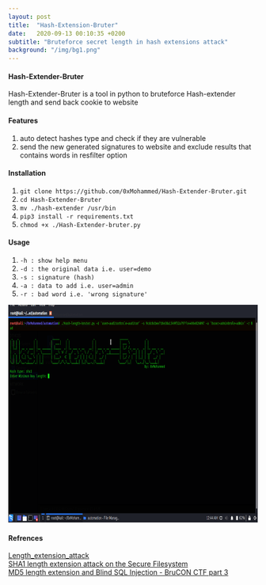 ```yaml
---
layout: post
title:  "Hash-Extension-Bruter"
date:   2020-09-13 00:10:35 +0200
subtitle: "Bruteforce secret length in hash extensions attack"
background: "/img/bg1.png"
---
```


#### Hash-Extender-Bruter  
Hash-Extender-Bruter is a tool in python to bruteforce Hash-extender length and send back cookie to website  

#### Features  
1. auto detect hashes type and check if they are vulnerable  
2. send the new generated signatures to website and exclude results that contains words in resfilter option  
  
#### Installation  
1. ```git clone https://github.com/0xMohammed/Hash-Extender-Bruter.git```  
2. ```cd Hash-Extender-Bruter```  
3. ```mv ./hash-extender /usr/bin```  
4. ```pip3 install -r requirements.txt```  
5. ```chmod +x ./Hash-Extender-bruter.py```  
  
#### Usage  
1. ```-h : show help menu```  
2. ```-d : the original data i.e. user=demo```  
3. ```-s : signature (hash)```  
4. ```-a : data to add i.e. user=admin```  
5. ```-r : bad word i.e. 'wrong signature'```  
  
 <img src="/img/Peek%202020-09-11%2018-45.gif" alt="Snow-Cracker Usage" width="800" height="440">
  
#### Refrences  
[Length_extension_attack](https://en.wikipedia.org/wiki/Length_extension_attack)  
[SHA1 length extension attack on the Secure Filesystem](https://www.youtube.com/watch?v=6QQ4kgDWQ9w)  
[MD5 length extension and Blind SQL Injection - BruCON CTF part 3](https://www.youtube.com/watch?v=sMla6_4Z-CQ)  
